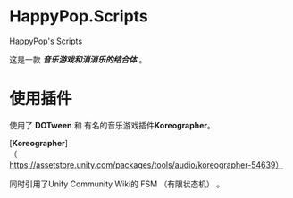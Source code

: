 # HappyPop.Scripts
HappyPop's Scripts 

这是一款 ***音乐游戏和消消乐的结合体*** 。
# 使用插件 
使用了 **DOTween** 和 有名的音乐游戏插件**Koreographer**。 

[**Koreographer**]（https://assetstore.unity.com/packages/tools/audio/koreographer-54639）

同时引用了Unify Community Wiki的 FSM （有限状态机） 。


